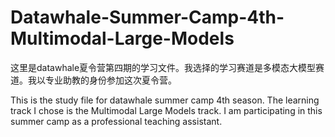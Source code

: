 # Datawhale-Summer-Camp-4th-Multimodal-Large-Models

这里是datawhale夏令营第四期的学习文件。我选择的学习赛道是多模态大模型赛道。我以专业助教的身份参加这次夏令营。

This is the study file for datawhale summer camp 4th season. The learning track I chose is the Multimodal Large Models track. I am participating in this summer camp as a professional teaching assistant.


